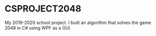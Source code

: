 # CSPROJECT2048
My 2019-2020 school project. I built an algorithm that solves the game 2048 in C# using WPF as a GUI.
